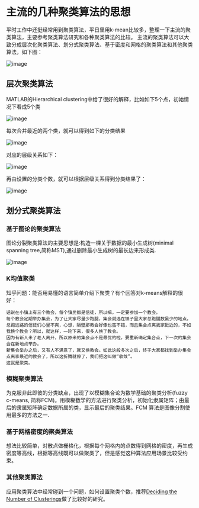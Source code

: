 # 主流的几种聚类算法的思想

平时工作中还挺经常用到聚类算法，平日里用k-mean比较多，整理一下主流的聚类算法，主要参考聚类算法研究和各种聚类算法的比较。
主流的聚类算法可以大致分成层次化聚类算法、划分式聚类算法、基于密度和网格的聚类算法和其他聚类算法，如下图：

![image](http://yangxixi-blog.qiniudn.com/cluster_algorithms.png)

## 层次聚类算法

MATLAB的Hierarchical clustering中给了很好的解释，比如如下5个点，初始情况下看成5个类

![image](http://yangxixi-blog.qiniudn.com/multivariate_stats4.gif)

每次合并最近的两个类，就可以得到如下的分类结果

![image](http://yangxixi-blog.qiniudn.com/multivariate_stats19.gif)

对应的层级关系如下：

![image](http://yangxixi-blog.qiniudn.com/stats_9.40.png)

再由设置的分类个数，就可以根据层级关系得到分类结果了：

![image](http://yangxixi-blog.qiniudn.com/stats_9.43.png)

## 划分式聚类算法

### 基于图论的聚类算法

图论分裂聚类算法的主要思想是:构造一棵关于数据的最小生成树(minimal spanning tree,简称MST),通过删除最小生成树的最长边来形成类.

![image](http://yangxixi-blog.qiniudn.com/MCL_algorithm.png)

### K均值聚类

知乎问题：能否用易懂的语言简单介绍下聚类？有个回答对k-means解释的很好：

```text
话说在小镇上有三个教会，每个镇民都是信徒，所以嘛，一定要参加一个教会。
每个教会定期举办集会，为了让大家尽量少跑腿，集会就选在镇子里大家总跑腿数虽少的地点。
总跑远路的信徒们心里不爽，心想，隔壁那教会好像也蛮不错，而且集会点离我家挺近的，不如我换个教会？所以，就这样，一轮下来，很多人换了教会。
因为有新人来了老人离开，所以原来的集会点不是最优的啦，要重新确定集合点，下一次的集会会在新地点举办。
新集会举办之后，又有人不满意了，就又换教会。如此这般多次之后，终于大家都找到举办集会点离家最近的教会了，所以这折腾就停了，我们把这叫做“收敛”。
这就是聚类。
```

### 模糊聚类算法

为克服非此即彼的分类缺点，出现了以模糊集合论为数学基础的聚类分析(fuzzy c-means, 简称FCM)。用模糊数学的方法进行聚类分析，初始化隶属矩阵；由最后的隶属矩阵确定数据所属的类，显示最后的聚类结果。FCM 算法是图像分割使用最多的方法之一.

### 基于网格密度的聚类算法

想法比较简单，对散点做栅格化，根据每个网格内的点数得到网格的密度，再生成密度等高线，根据等高线既可以做聚类了，但是感觉这种算法应用场景比较受约束。

### 其他聚类算法

应用聚类算法中经常碰到一个问题，如何设置聚类个数，推荐[Deciding the Number of Clusterings](http://freemind.pluskid.org/machine-learning/deciding-the-number-of-clusterings/)做了比较好的研究。

